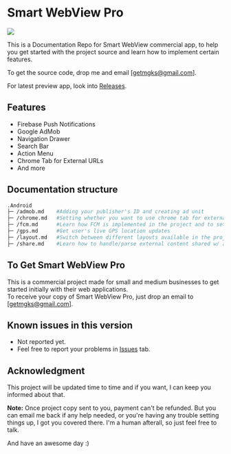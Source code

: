 # Smart WebView Pro

<img src="https://img.shields.io/badge/version-1.0-yellow.svg" />

This is a Documentation Repo for Smart WebView commercial app, to help you get started with the project source and learn how to implement certain features.<br>

To get the source code, drop me and email [getmgks@gmail.com].

For latest preview app, look into [Releases](https://github.com/mgks/SmartWebView-Pro/releases).

## Features
* Firebase Push Notifications
* Google AdMob
* Navigation Drawer
* Search Bar
* Action Menu
* Chrome Tab for External URLs
* And more

## Documentation structure
```bash
.Android
├─ /admob.md    #Adding your publisher's ID and creating ad unit
├─ /chrome.md   #Setting whether you want to use chrome tab for external users or default browsers
├─ /fcm.md      #Learn how FCM is implemented in the project and to set it up for your server script
├─ /gps.md      #Get user's live GPS location updates 
├─ /layout.md   #Switch between different layouts available in the project w/ accordance to your requirement
├─ /share.md    #Learn how to handle/parse external content shared w/ app
```

## To Get Smart WebView Pro
This is a commercial project made for small and medium businesses to get started initially with their web applications.<br>
To receive your copy of Smart WebView Pro, just drop an email to [getmgks@gmail.com].

## Known issues in this version
* Not reported yet.
* Feel free to report your problems in [Issues](https://github.com/mgks/SmartWebView-Pro/issues) tab.

## Acknowledgment
This project will be updated time to time and if you want, I can keep you informed about that.

**Note:** Once project copy sent to you, payment can't be refunded. But you can email me back if any help needed, or you're having any trouble setting things up, I got you covered there. I'm a human afterall, so just feel free to talk.

And have an awesome day :)
